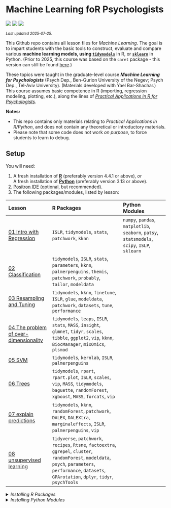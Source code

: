 

# Machine Learning foR Psychologists

[![](https://img.shields.io/badge/Open%20Educational%20Resources-Compatable-brightgreen.png)](https://creativecommons.org/about/program-areas/education-oer/)
[![](https://img.shields.io/badge/CC-BY--NC%204.0-lightgray)](http://creativecommons.org/licenses/by-nc/4.0/)
![](https://img.shields.io/badge/Languages-R_&_Python-blue.png)

<sub>*Last updated 2025-07-25.*</sub>

This Github repo contains all lesson files for *Machine Learning*. The
goal is to impart students with the basic tools to construct, evaluate
and compare various **machine learning models, using
[`tidymodels`](https://www.tidymodels.org/)** in R, or
**[`sklearn`](https://scikit-learn.org/stable/)** in Python. (Prior to
2025, this course was based on the `caret` package - this version can
still be found
[here](https://github.com/mattansb/Machine-Learning-foR-Psychologists/tree/caret).)

These topics were taught in the graduate-level course ***Machine
Learning for Psychologists*** (Psych Dep., Ben-Gurion University of the
Negev; Psych Dep., Tel-Aviv University). (Materials developed with Yael
Bar-Shachar.) This course assumes basic competence in R (importing,
regression modeling, plotting, etc.), along the lines of [*Practical
Applications in R for
Psychologists*](https://github.com/mattansb/Practical-Applications-in-R-for-Psychologists).

**Notes:**

- This repo contains only materials relating to *Practical Applications
  in R/Python*, and does not contain any theoretical or introductory
  materials.
- Please note that some code does not work *on purpose*, to force
  students to learn to debug.

## Setup

You will need:

1.  A fresh installation of [**R**](https://cran.r-project.org/)
    (preferably version 4.4.1 or above), *or*  
    A fresh installation of
    [**Python**](https://www.python.org/downloads/) (preferably version
    3.13 or above).
2.  [Positron IDE](https://positron.posit.co/download.html) (optional,
    but recommended).
3.  The following packages/modules, listed by lesson:

| Lesson | R Packages | Python Modules |
|:---|:---|:---|
| [01 Intro with Regression](/01%20Intro%20with%20Regression) | `ISLR`, `tidymodels`, `stats`, `patchwork`, `kknn` | `numpy`, `pandas`, `matplotlib`, `seaborn`, `patsy`, `statsmodels`, `scipy`, `ISLP`, `sklearn` |
| [02 Classification](/02%20Classification) | `tidymodels`, `ISLR`, `stats`, `parameters`, `kknn`, `palmerpenguins`, `themis`, `patchwork`, `probably`, `tailor`, `modeldata` |  |
| [03 Resampling and Tuning](/03%20Resampling%20and%20Tuning) | `tidymodels`, `kknn`, `finetune`, `ISLR`, `glue`, `modeldata`, `patchwork`, `datasets`, `tune`, `performance` |  |
| [04 The problem of over-dimensionality](/04%20The%20problem%20of%20over-dimensionality) | `tidymodels`, `leaps`, `ISLR`, `stats`, `MASS`, `insight`, `glmnet`, `tidyr`, `scales`, `tibble`, `ggplot2`, `vip`, `kknn`, `BiocManager`, `mixOmics`, `plsmod` |  |
| [05 SVM](/05%20SVM) | `tidymodels`, `kernlab`, `ISLR`, `palmerpenguins` |  |
| [06 Trees](/06%20Trees) | `tidymodels`, `rpart`, `rpart.plot`, `ISLR`, `scales`, `vip`, `MASS`, `tidymodels`, `baguette`, `randomForest`, `xgboost`, `MASS`, `forcats`, `vip` |  |
| [07 explain predictions](/07%20explain%20predictions) | `tidymodels`, `kknn`, `randomForest`, `patchwork`, `DALEX`, `DALEXtra`, `marginaleffects`, `ISLR`, `palmerpenguins`, `vip` |  |
| [08 unsupervised learning](/08%20unsupervised%20learning) | `tidyverse`, `patchwork`, `recipes`, `Rtsne`, `factoextra`, `ggrepel`, `cluster`, `randomForest`, `modeldata`, `psych`, `parameters`, `performance`, `datasets`, `GPArotation`, `dplyr`, `tidyr`, `psychTools` |  |

<details>
<summary>
<i>Installing R Packages</i>
</summary>

You can install all the R packages used by running:

    # in alphabetical order:

    pak::pak(
      c(

        "cran::BiocManager" # 1.30.25
        "cran::DALEX" # 2.4.3
        "cran::DALEXtra" # 2.3.0
        "cran::GPArotation" # 2024.3-1
        "cran::ISLR" # 1.4
        "cran::MASS" # 7.3-60.2
        "cran::Rtsne" # 0.17
        "cran::baguette" # 1.1.0
        "cran::cluster" # 2.1.6
        "cran::dplyr" # 1.1.4
        "cran::factoextra" # 1.0.7
        "cran::finetune" # 1.2.0
        "cran::forcats" # 1.0.0
        "cran::ggplot2" # 3.5.1
        "cran::ggrepel" # 0.9.6
        "cran::glmnet" # 4.1-8
        "cran::glue" # 1.8.0
        "cran::insight" # 1.3.1
        "cran::kernlab" # 0.9-33
        "cran::kknn" # 1.3.1
        "cran::leaps" # 3.2
        "github::vincentarelbundock/marginaleffects" # 0.26.0.3
        "bioc::mixOmics" # 6.30.0
        "cran::modeldata" # 1.4.0
        "cran::palmerpenguins" # 0.1.1
        "parameters" # 0.26.0.1
        "cran::patchwork" # 1.3.0
        "cran::performance" # 0.14.0
        "cran::plsmod" # 1.0.0
        "cran::probably" # 1.0.3
        "cran::psych" # 2.4.12
        "cran::psychTools" # 2.4.3
        "cran::randomForest" # 4.7-1.2
        "github::tidymodels/recipes" # 1.3.1.9000
        "cran::rpart" # 4.1.23
        "cran::rpart.plot" # 3.1.2
        "cran::scales" # 1.3.0
        "github::tidymodels/tailor" # 0.0.0.9002
        "cran::themis" # 1.0.3
        "cran::tibble" # 3.2.1
        "cran::tidymodels" # 1.2.0
        "cran::tidyr" # 1.3.1
        "cran::tidyverse" # 2.0.0
        "github::tidymodels/tune" # 1.3.0.9001
        "cran::vip" # 0.4.1
        "cran::xgboost" # 1.7.8.1

      )
    )

</details>
<details>
<summary>
<i>Installing Python Modules</i>
</summary>

You can install all the Python modules used by saving a
`requirements.txt` file:

    ISLP>=0.4.0
    matplotlib>=3.10.3
    numpy>=2.3.1
    pandas>=2.3.0
    patsy>=1.0.1
    scipy>=1.16.0
    seaborn>=0.13.2
    sklearn
    statsmodels>=0.14.5

And then running

    pip install -r requirements.txt

</details>
